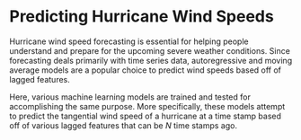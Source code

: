 # Predicting Hurricane Wind Speeds

Hurricane wind speed forecasting is essential for helping people understand and prepare for the upcoming severe weather conditions. Since forecasting deals primarily with time series data, autoregressive and moving average models are a popular choice to predict wind speeds based off of lagged features.

Here, various machine learning models are trained and tested for accomplishing the same purpose. More specifically, these models attempt to predict the tangential wind speed of a hurricane at a time stamp based off of various lagged features that can be *N* time stamps ago. 

